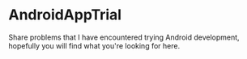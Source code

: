 # AndroidAppTrial
Share problems that I have encountered trying Android development, hopefully you will find what you're looking for here.
